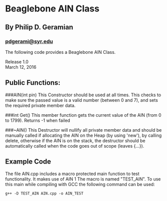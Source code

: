 Beaglebone AIN Class
====================
By Philip D. Geramian
---------------------
### pdgerami@syr.edu

The following code provides a Beaglebone AIN Class.

Release 1.0  
March 12, 2016

Public Functions:
-----------------

###AIN(int pin)
This Constructor should be used at all times.
This checks to make sure the passed value is a 
valid number (between 0 and 7), and sets the required 
private member data.

###int Get()
This member function gets the current value of the AIN
(from 0 to 1799). Returns -1 when failed

###~AIN()
This Destructor will nullify all private member data
and should be manually called if allocating the AIN on 
the Heap (by using 'new'), by calling delete, otherwise
if the AIN is on the stack, the destructor should be 
automatically called when the code goes out of scope
(leaves {...}).

Example Code
------------
The file AIN.cpp includes a macro protected main 
function to test functionality. It makes use of AIN 1 
The macro is named "TEST_AIN". To use this main while 
compiling with GCC the following command can be used:

```g++ -D TEST_AIN AIN.cpp -o AIN_TEST```
